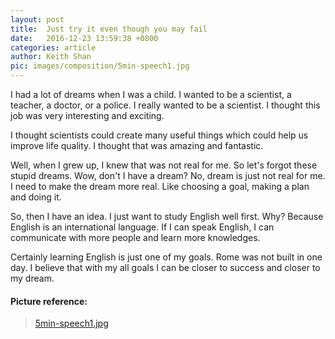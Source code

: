 ```yaml
---
layout: post
title:  Just try it even though you may fail
date:   2016-12-23 13:59:38 +0800
categories: article
author: Keith Shan
pic: images/composition/5min-speech1.jpg
---
```


I had a lot of dreams when I was a child. I wanted to be a scientist, a teacher, a doctor, or a police. 
I really wanted to be a scientist. I thought this job was very interesting and exciting. 

<!--more-->

I thought scientists could create many useful things which could help us improve life quality. 
I thought that was amazing and fantastic.
 
 Well, when I grew up, I knew that was not real for me.
 So let's forgot these stupid dreams. Wow, don't I have a dream? No, dream is just not real for me. 
 I need to make the dream more real. Like choosing a goal, making a plan and doing it. 
 
 So, then I have an idea. I just want to study English well first.
  Why? Because English is an international language. If I can speak English, 
  I can communicate with more people and learn more knowledges.
   
   Certainly learning English is 
  just one of my goals. Rome was not built in one day. I believe that with my all goals 
  I can be closer to success and closer to my dream.



#### Picture reference: 
> [5min-speech1.jpg](https://www.presentationmagazine.com/newimages/5min-speech1.jpg)